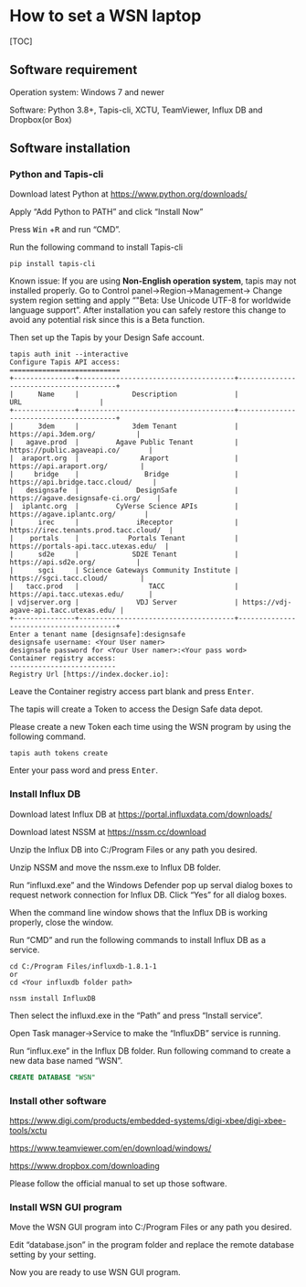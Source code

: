 # How to set a WSN laptop

[TOC]

## Software requirement

Operation system: Windows 7 and newer

Software: Python 3.8+, Tapis-cli, XCTU, TeamViewer, Influx DB and Dropbox(or Box)

## Software installation

### Python and Tapis-cli

Download latest Python at https://www.python.org/downloads/

Apply “Add Python to PATH” and click “Install Now”

Press <kbd>Win</kbd> +<kbd>R</kbd> and run “CMD”. 

Run the following command to install Tapis-cli

```shell
pip install tapis-cli
```

Known issue: If you are using **Non-English operation system**, tapis may not installed properly. Go to Control panel->Region->Management-> Change system region setting and apply “"Beta: Use Unicode UTF-8 for worldwide language support”. After installation you can safely restore this change to avoid any potential risk since this is a Beta function.

Then set up the Tapis by your Design Safe account.

```
tapis auth init --interactive
Configure Tapis API access:
===========================
+---------------+--------------------------------------+----------------------------------------+
|      Name     |             Description              |                  URL                   |
+---------------+--------------------------------------+----------------------------------------+
|      3dem     |             3dem Tenant              |         https://api.3dem.org/          |
|   agave.prod  |         Agave Public Tenant          |      https://public.agaveapi.co/       |
|  araport.org  |               Araport                |        https://api.araport.org/        |
|     bridge    |                Bridge                |     https://api.bridge.tacc.cloud/     |
|   designsafe  |              DesignSafe              |    https://agave.designsafe-ci.org/    |
|  iplantc.org  |         CyVerse Science APIs         |       https://agave.iplantc.org/       |
|      irec     |              iReceptor               | https://irec.tenants.prod.tacc.cloud/  |
|    portals    |            Portals Tenant            |  https://portals-api.tacc.utexas.edu/  |
|      sd2e     |             SD2E Tenant              |         https://api.sd2e.org/          |
|      sgci     | Science Gateways Community Institute |        https://sgci.tacc.cloud/        |
|   tacc.prod   |                 TACC                 |      https://api.tacc.utexas.edu/      |
| vdjserver.org |              VDJ Server              | https://vdj-agave-api.tacc.utexas.edu/ |
+---------------+--------------------------------------+----------------------------------------+
Enter a tenant name [designsafe]:designsafe
designsafe username: <Your User namer>
designsafe password for <Your User namer>:<Your pass word>
Container registry access:
--------------------------
Registry Url [https://index.docker.io]:
```

Leave the Container registry access part blank and press <kbd>Enter</kbd>.

The tapis will create a Token to access the Design Safe data depot.

Please create a new Token each time using the WSN program by using the following command.

```
tapis auth tokens create
```

Enter your pass word and press <kbd>Enter</kbd>.

### Install Influx DB

Download latest Influx DB at https://portal.influxdata.com/downloads/

Download latest NSSM at https://nssm.cc/download

Unzip the Influx DB into C:/Program Files or any path you desired.

Unzip NSSM and move the nssm.exe to Influx DB folder.

Run “influxd.exe” and the Windows Defender pop up serval dialog boxes to request network connection for Influx DB. Click “Yes” for all dialog boxes.

When the command line window shows that the Influx DB is working properly, close the window.

Run “CMD” and run the following commands to install Influx DB as a service.

```shell
cd C:/Program Files/influxdb-1.8.1-1
or
cd <Your influxdb folder path>

nssm install InfluxDB
```

Then select the influxd.exe in the “Path” and press “Install service”.

Open Task manager->Service to make the “InfluxDB” service is running.

Run “influx.exe” in the Influx DB folder. Run following command to create a new data base named “WSN”.

```sql
CREATE DATABASE "WSN"
```

### Install other software

https://www.digi.com/products/embedded-systems/digi-xbee/digi-xbee-tools/xctu

https://www.teamviewer.com/en/download/windows/

https://www.dropbox.com/downloading

Please follow the official manual to set up those software.

### Install WSN GUI program

Move the WSN GUI program into C:/Program Files or any path you desired.

Edit “database.json” in the program folder and replace the remote database setting by your setting.

Now you are ready to use WSN GUI program.
